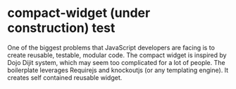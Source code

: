 # compact-widget (under construction) test
One of the biggest problems that JavaScript developers are facing is to create reusable, testable, modular code. The compact widget is inspired by Dojo Dijit system, which may seem too complicated for a lot of people.
The boilerplate leverages Requirejs and knockoutjs (or any templating engine). It creates self contained reusable widget.
